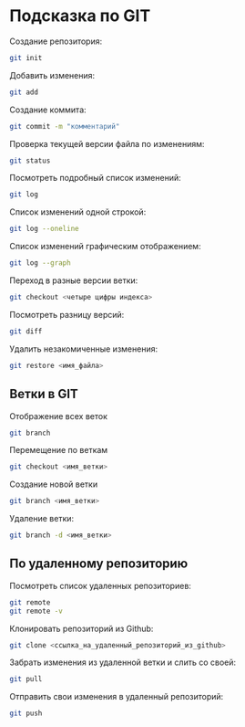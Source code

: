 # Подсказка по GIT

Создание репозитория:
```sh
git init
```
Добавить изменения:
```sh
git add
```
Создание коммита:
```sh
git commit -m "комментарий"
```
Проверка текущей версии файла по изменениям:
```sh
git status
```
Посмотреть подробный список изменений:
```sh
git log
```
Список изменений одной строкой:
```sh
git log --oneline
```
Список изменений графическим отображением:
```sh
git log --graph
```
Переход в разные версии ветки:
```sh
git checkout <четыре цифры индекса>
```
Посмотреть разницу версий:
```sh
git diff
```
Удалить незакомиченные изменения:
```sh
git restore <имя_файла>
```
## Ветки в GIT

Отображение всех веток
```sh
git branch
```
Перемещение по веткам 
```sh
git checkout <имя_ветки>
```
Создание новой ветки
```sh
git branch <имя_ветки>
```
Удаление ветки:
```sh
git branch -d <имя_ветки>
```
## По удаленному репозиторию 

Посмотреть список удаленных репозиториев:
```sh
git remote 
git remote -v
```
Клонировать репозиторий из Github:
```sh
git clone <ссылка_на_удаленный_репозиторий_из_github>
```
Забрать изменения из удаленной ветки и слить со своей:
```sh
git pull
```
Отправить свои изменения в удаленный репозиторий:
```sh
git push
```
